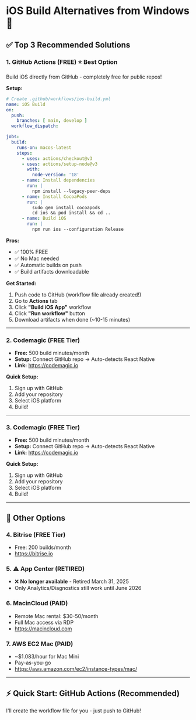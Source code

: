 # iOS Build Alternatives from Windows 🚀

## ✅ **Top 3 Recommended Solutions**

### 1. **GitHub Actions (FREE) ⭐ Best Option**
Build iOS directly from GitHub - completely free for public repos!

**Setup:**
```yaml
# Create .github/workflows/ios-build.yml
name: iOS Build
on:
  push:
    branches: [ main, develop ]
  workflow_dispatch:

jobs:
  build:
    runs-on: macos-latest
    steps:
      - uses: actions/checkout@v3
      - uses: actions/setup-node@v3
        with:
          node-version: '18'
      - name: Install dependencies
        run: |
          npm install --legacy-peer-deps
      - name: Install CocoaPods
        run: |
          sudo gem install cocoapods
          cd ios && pod install && cd ..
      - name: Build iOS
        run: |
          npm run ios --configuration Release
```

**Pros:**
- ✅ 100% FREE
- ✅ No Mac needed
- ✅ Automatic builds on push
- ✅ Build artifacts downloadable

**Get Started:** 
1. Push code to GitHub (workflow file already created!)
2. Go to **Actions** tab
3. Click **"Build iOS App"** workflow  
4. Click **"Run workflow"** button
5. Download artifacts when done (~10-15 minutes)

---

### 2. **Codemagic (FREE Tier)**
- **Free:** 500 build minutes/month
- **Setup:** Connect GitHub repo → Auto-detects React Native
- **Link:** https://codemagic.io

**Quick Setup:**
1. Sign up with GitHub
2. Add your repository
3. Select iOS platform
4. Build!

---

### 3. **Codemagic (FREE Tier)**
- **Free:** 500 build minutes/month
- **Setup:** Connect GitHub repo → Auto-detects React Native
- **Link:** https://codemagic.io

**Quick Setup:**
1. Sign up with GitHub
2. Add your repository
3. Select iOS platform
4. Build!

---

## 🎯 **Other Options**

### 4. **Bitrise (FREE Tier)**
- Free: 200 builds/month
- https://bitrise.io

### 5. **⚠️ App Center (RETIRED)**
- ❌ **No longer available** - Retired March 31, 2025
- Only Analytics/Diagnostics still work until June 2026

### 6. **MacinCloud (PAID)**
- Remote Mac rental: $30-50/month
- Full Mac access via RDP
- https://macincloud.com

### 7. **AWS EC2 Mac (PAID)**
- ~$1.083/hour for Mac Mini
- Pay-as-you-go
- https://aws.amazon.com/ec2/instance-types/mac/

---

## ⚡ **Quick Start: GitHub Actions (Recommended)**

I'll create the workflow file for you - just push to GitHub!
